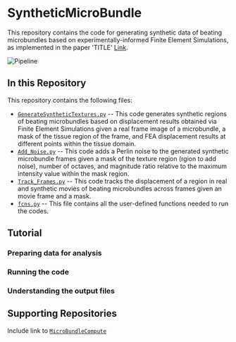 # SyntheticMicroBundle
This repository contains the code for generating synthetic data of beating microbundles based on experimentally-informed Finite Element Simulations, as implemented in the paper 'TITLE' [Link](addlink).

![Pipeline](Pipeline_SyntheticData_RealFrame.png)

## In this Repository
This repository contains the following files:
* [`GenerateSyntheticTextures.py`](GenerateSyntheticTextures.py) -- This code generates synthetic regions of beating microbundles based on displacement results obtained via Finite Element Simulations given a real frame image of a microbundle, a mask of the tissue region of the frame, and FEA displacement results at different points within the tissue domain. 
* [`Add_Noise.py`](Add_Noise.py) -- This code adds a Perlin noise to the generated synthetic microbundle frames given a mask of the texture region (rgion to add noise), number of octaves, and magnitude ratio relative to the maximum intensity value within the mask region.
* [`Track_Frames.py`](Track_Frames.py) -- This code tracks the displacement of a region in real and synthetic movies of beating microbundles across frames given an movie frame and a mask. 
* [`fcns.py`](fcns.py) --  This file contains all the user-defined functions needed to run the codes.
## Tutorial

### Preparing data for analysis 

### Running the code

### Understanding the output files

## Supporting Repositories 
Include link to [`MicroBundleCompute`](https://github.com/elejeune11/MicroBundleCompute)